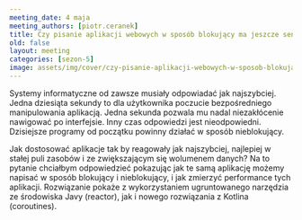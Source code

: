 ```yaml
---
meeting_date: 4 maja
meeting_authors: [piotr.ceranek]
title: Czy pisanie aplikacji webowych w sposób blokujący ma jeszcze sens?
old: false
layout: meeting
categories: [sezon-5]
image: assets/img/cover/czy-pisanie-aplikacji-webowych-w-sposob-blokujacy-ma-jeszcze-sens.png
---
```


Systemy informatyczne od zawsze musiały odpowiadać jak najszybciej. Jedna dziesiąta sekundy to dla użytkownika poczucie bezpośredniego manipulowania aplikacją. Jedna sekunda pozwala mu nadal niezakłócenie nawigować po interfejsie. Inny czas odpowiedzi jest nieodpowiedni. Dzisiejsze programy od początku powinny działać w sposób nieblokujący. 

Jak dostosować aplikacje tak by reagowały jak najszybciej, najlepiej w stałej puli zasobów i ze zwiększającym się wolumenem danych? Na to pytanie chciałbym odpowiedzieć pokazując jak te samą aplikację możemy napisać w sposób blokujący i nieblokujący, i jak zmierzyć performance tych aplikacji. Rozwiązanie pokaże z wykorzystaniem ugruntowanego narzędzia ze środowiska Javy (reactor), jak i nowego rozwiązania z Kotlina (coroutines).
